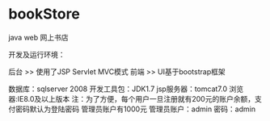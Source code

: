 # bookStore
java web 网上书店




开发及运行环境：

后台 >>  使用了JSP Servlet MVC模式
前端 >>  UI基于bootstrap框架

数据库：sqlserver 2008
开发工具包：JDK1.7
jsp服务器：tomcat7.0
浏览器:IE8.0及以上版本
注：为了方便，每个用户一旦注册就有200元的账户余额，支付密码默认为登陆密码
管理员账户有1000元 管理员账户：admin 密码：admin
